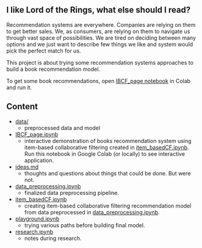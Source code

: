 ## I like Lord of the Rings, what else should I read?

Recommendation systems are everywhere. Companies are relying on them to get better sales. We, as consumers, are relying on them to navigate us through vast space of possibilities. We are tired on deciding between many options and we just want to describe few things we like and system would pick the perfect match for us.

This project is about trying some recommendation systems approaches to build a book recommendation model.

To get some book recommendations, open [IBCF_page notebook](https://github.com/katarinagresova/MLprojects/blob/main/BookRecommendations/IBCF_page.ipynb) in Colab and run it.

## Content

- [data/](https://github.com/katarinagresova/MLprojects/tree/main/BookRecommendations/data)
  - preprocessed data and model
- [IBCF_page.ipynb](https://github.com/katarinagresova/MLprojects/blob/main/BookRecommendations/IBCF_page.ipynb) 
  - interactive demonstration of books recommendation system using item-based collaborative filtering created in [item_basedCF.ipynb](https://github.com/katarinagresova/MLprojects/blob/main/BookRecommendations/item_basedCF.ipynb). Run this notebook in Google Colab (or locally) to see interactive application.
- [ideas.md](https://github.com/katarinagresova/MLprojects/blob/main/BookRecommendations/ideas.md)
  - thoughts and questions about things that could be done. But were not.
- [data_preprocessing.ipynb](https://github.com/katarinagresova/MLprojects/blob/main/BookRecommendations/data_preprocessing.ipynb) 
  - finalized data preprocessing pipeline.
- [item_basedCF.ipynb](https://github.com/katarinagresova/MLprojects/blob/main/BookRecommendations/item_basedCF.ipynb) 
  - creating item-based collaborative filtering recommendation model from data preprocessed in [data_preprocessing.ipynb](https://github.com/katarinagresova/MLprojects/blob/main/BookRecommendations/data_preprocessing.ipynb).
- [playground.ipynb](https://github.com/katarinagresova/MLprojects/blob/main/BookRecommendations/playground.ipynb) 
  - trying various paths before building final model.
- [research.ipynb](https://github.com/katarinagresova/MLprojects/blob/main/BookRecommendations/research.ipynb) 
  - notes during research.
